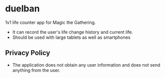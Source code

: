 # duelban
1v1 life counter app for Magic the Gathering.

* It can record the user's life change history and current life.
* Should be used with large tablets as well as smartphones

## Privacy Policy
* The application does not obtain any user information and does not send anything from the user.
